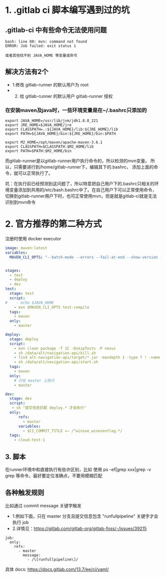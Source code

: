 # 1. .gitlab ci 脚本编写遇到过的坑 #

## .gitlab-ci 中有些命令无法使用问题 ##
```text
bash: line 80: mvn: command not found
ERROR: Job failed: exit status 1

或者其他找不到 JAVA_HOME 等变量或命令
```

## 解决方法有2个 ##

* 1.修改 gitlab-runner 的默认用户为 root
* 2. 给 gitlab-runner 的默认用户 gitlab-runner 授权

### 在安装maven及java时，一些环境变量是在~/.bashrc只添加的 ###
```text
export JAVA_HOME=/usr/lib/jvm/jdk1.8.0_221
export JRE_HOME=$JAVA_HOME/jre
export CLASSPATH=.:${JAVA_HOME}/lib:${JRE_HOME}/lib
export PATH=${JAVA_HOME}/bin:${JRE_HOME}/bin:$PATH

export M2_HOME=/opt/maven/apache-maven-3.6.1
export CLASSPATH=$CLASSPATH:$M2_HOME/lib
export PATH=$PATH:$M2_HOME/bin
```

而gitlab-runner是以gitlab-runner用户执行命令的，所以检测的mvn变量。
所以，只需要进行到/home/gitlab-runner下，编辑其下的.bashrc，
添加上面的命令，就可以正常执行了。

坑：在执行前已经预测到这问题了，所以特意把自己用户下的.bashrc只相关的环境变量添加到共用的/etc/bash.bashrc中了。在自己用户下可以正常使用命令，切换到gitlab-runner用户下时，也可正常使用mvn，但是就是gitlab-ci就是无法识别到mvn命令



# 2. 官方推荐的第二种方式 #

注册时使用 docker executor
```yaml
image: maven:latest
variables:
  MAVEN_CLI_OPTS: "--batch-mode --errors --fail-at-end --show-version -DinstallAtEnd=true -DdeployAtEnd=true"


stages:
  - test
  - deploy
  - dev
test:
  stage: test
  script:
#    - echo $JAVA_HOME
    - mvn $MAVEN_CLI_OPTS test-compile
  tags:
    - maven
  only:
    - master

deploy:
  stage: deploy
  script:
    - mvn clean package -T 1C -DskipTests -P nexus
    - sh /data/alt/navigation-api/kill.sh
    - find alt-navigation-api/target/*.jar -maxdepth 1 -type f ! -name '*-sources.jar' -exec cp {} /data/alt/navigation-api \\;
    - sh /data/alt/navigation-api/start.sh
  tags:
    - maven
  only:
    # 只在 master 上执行
    - master

dev:
  stage: dev
  script:
   - sh "提交信息匹配 deploy.* 才会执行"
  only:
      refs:
        - master
      variables:
        - $CI_COMMIT_TITLE =~ /^winsoe_wineventlog.*/
  tags:
    - cloud-test-1

```


## 3. 脚本 ##
在runner环境中和直接执行有些许区别，比如 使用 ps -ef|grep xxx|grep -v grep 等命令，最好要定位准确点，不要用模糊匹配


## 各种触发规则 ##
比如通过 commit message 关键字触发
* 1.例如下面，只在 master 分支且提交信息包含 "runfullpipeline" 关键字才会执行 job
* 2.详情见：<https://gitlab.com/gitlab-org/gitlab-foss/-/issues/39215>
```text
job:
  only:
    refs:
      - master  
        message:
          - /\[runfullpipeline\]/

```

具体 docs:
<https://docs.gitlab.com/13.7/ee/ci/yaml/>